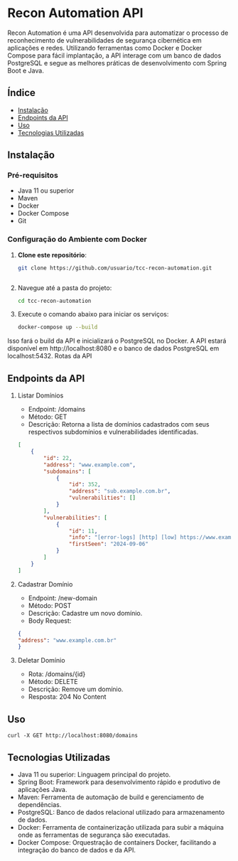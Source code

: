 # Recon Automation API

Recon Automation é uma API desenvolvida para automatizar o processo de reconhecimento de vulnerabilidades de segurança cibernética em aplicações e redes. Utilizando ferramentas como Docker e Docker Compose para fácil implantação, a API interage com um banco de dados PostgreSQL e segue as melhores práticas de desenvolvimento com Spring Boot e Java.

## Índice

- [Instalação](#instalação)
- [Endpoints da API](#endpoints-da-api)
- [Uso](#uso)
- [Tecnologias Utilizadas](#tecnologias-utilizadas)

## Instalação

### Pré-requisitos

- Java 11 ou superior
- Maven
- Docker
- Docker Compose
- Git

### Configuração do Ambiente com Docker

1. **Clone este repositório**:

   ```bash
   git clone https://github.com/usuario/tcc-recon-automation.git
   

   
2. Navegue até a pasta do projeto:
   ```bash
   cd tcc-recon-automation


3. Execute o comando abaixo para iniciar os serviços:
   ```bash
   docker-compose up --build
Isso fará o build da API e inicializará o PostgreSQL no Docker. A API estará disponível em http://localhost:8080 e o banco de dados PostgreSQL em localhost:5432.
Rotas da API

## Endpoints da API

1. Listar Domínios
   - Endpoint: /domains
   - Método: GET
   - Descrição: Retorna a lista de domínios cadastrados com seus respectivos subdomínios e vulnerabilidades identificadas.

    ```json
    [
        {
            "id": 22,
            "address": "www.example.com",
            "subdomains": [
                {
                    "id": 352,
                    "address": "sub.example.com.br",
                    "vulnerabilities": []
                }
            ],
            "vulnerabilities": [
                {
                    "id": 11,
                    "info": "[error-logs] [http] [low] https://www.example.com.br/error.log [paths=\"/error.log\"]",
                    "firstSeen": "2024-09-06"
                }
            ]
        }
    ]


2. Cadastrar Domínio
   - Endpoint: /new-domain
   - Método: POST
   - Descrição: Cadastre um novo domínio.
   - Body Request:
   ```json
   {
   "address": "www.example.com.br"
   }

3. Deletar Domínio
   - Rota: /domains/{id}
   - Método: DELETE
   - Descrição: Remove um domínio.
   - Resposta: 204 No Content

## Uso


    curl -X GET http://localhost:8080/domains   

## Tecnologias Utilizadas
- Java 11 ou superior: Linguagem principal do projeto.
- Spring Boot: Framework para desenvolvimento rápido e produtivo de aplicações Java.
- Maven: Ferramenta de automação de build e gerenciamento de dependências.
- PostgreSQL: Banco de dados relacional utilizado para armazenamento de dados.
- Docker: Ferramenta de containerização utilizada para subir a máquina onde as ferramentas de segurança são executadas.
- Docker Compose: Orquestração de containers Docker, facilitando a integração do banco de dados e da API.
